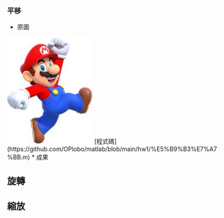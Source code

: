### 平移
* 原圖
<img src='https://github.com/OPlobo/matlab/blob/main/hw1/img1/000.jpg' height=250 weight =250>
[程式碼](https://github.com/OPlobo/matlab/blob/main/hw1/%E5%B9%B3%E7%A7%BB.m)
* 成果
<https://github.com/OPlobo/matlab/blob/main/hw1/img1/Figure%201%202021_3_11%20%E4%B8%8B%E5%8D%88%2001_15_43.png>
<h2>旋轉
<h2>縮放
  
